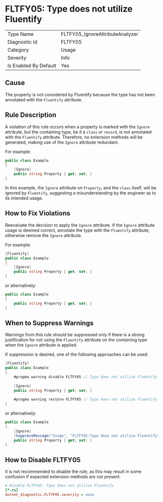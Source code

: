 # FLTFY05: Type does not utilize Fluentify

<table>
<tr>
  <td>Type Name</td>
  <td>FLTFY05_IgnoreAttributeAnalyzer</td>
</tr>
<tr>
  <td>Diagnostic Id</td>
  <td>FLTFY05</td>
</tr>
<tr>
  <td>Category</td>
  <td>Usage</td>
</tr>
<tr>
  <td>Severity</td>
  <td>Info</td>
</tr>
<tr>
  <td>Is Enabled By Default</td>
  <td>Yes</td>
</tr>
</table>

## Cause

The property is not considered by Fluentify because the type has not been annotated with the `Fluentify` attribute.

## Rule Description

A violation of this rule occurs when a property is marked with the `Ignore` attribute, but the containing type, be it a `class` or `record`, is not annotated with the `Fluentify` attribute. Therefore, no extension methods will be generated, making use of the `Ignore` attribute redundant.

For example:

```csharp
public class Example
{
    [Ignore]
    public string Property { get; set; }
}
```

In this example, the `Ignore` attribute on `Property`, and the `class` itself, will be ignored by `Fluentify`, suggesting a misunderstanding by the engineer as to its intended usage.

## How to Fix Violations

Reevaluate the decision to apply the `Ignore` attribute. If the `Ignore` attribute usage is deemed correct, annotate the type with the `Fluentify` attribute, otherwise remove the `Ignore` attribute.

For example:

```csharp
[Fluentify]
public class Example
{
    [Ignore]
    public string Property { get; set; }
}
```
or alternatively:

```csharp
public class Example
{
    public string Property { get; set; }
}
```

## When to Suppress Warnings

Warnings from this rule should be suppressed only if there is a strong justification for not using the `Fluentify` attribute on the containing type when the `Ignore` attribute is applied.

If suppression is desired, one of the following approaches can be used:

```csharp
[Fluentify]
public class Example
{
    #pragma warning disable FLTFY05 // Type does not utilize Fluentify
    
    [Ignore]
    public string Property { get; set; }
    
    #pragma warning restore FLTFY05 // Type does not utilize Fluentify
}
```

or alternatively:

```csharp
public class Example
{
    [Ignore]
    [SuppressMessage("Usage", "FLTFY05:Type does not utilize Fluentify", Justification = "Explanation for suppression")]
    public string Property { get; set; }
}
```

## How to Disable FLTFY05

It is not recommended to disable the rule, as this may result in some confusion if expected extension methods are not present.

```ini
# Disable FLTFY05: Type does not utilize Fluentify
[*.cs]
dotnet_diagnostic.FLTYF05.severity = none
```